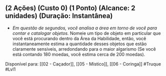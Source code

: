 ## (2 Ações) (Custo 0) (1 Ponto) (Alcance: 2 unidades) (Duração: Instantânea)

- *Em questão de segundos, você analisa a área em torno de você para contar e catalogar objetos.* Nomeie um tipo de objeto em particular que você está procurando dentro da Área da Habilidade, então, você instantaneamente estima a quantidade desses objetos que estão claramente sensiveis, arredondando para o maior algarismo (Se você está contando 180 moedas, você estima cerca de 200 moedas).

Disponível para: [[02 - Caçador]], [[05 - Místico]], [[06 - Coringa]]
#Truque #Lvl1